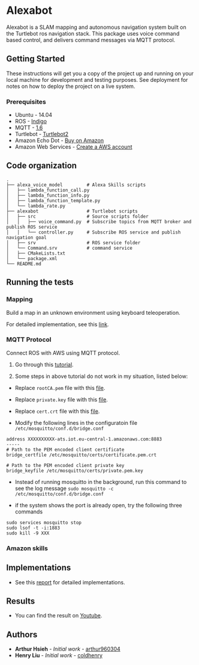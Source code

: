# Alexabot

Alexabot is a SLAM mapping and autonomous navigation system built on the Turtlebot ros navigation stack. This package uses voice command based control, and delivers command messages via MQTT protocol.

## Getting Started

These instructions will get you a copy of the project up and running on your local machine for development and testing purposes. See deployment for notes on how to deploy the project on a live system.

### Prerequisites

* Ubuntu - 14.04
* ROS - [Indigo](http://wiki.ros.org/indigo)
* MQTT - [1.6](https://mosquitto.org/download/)
* Turtlebot - [Turtlebot2](https://www.turtlebot.com/turtlebot2/)
* Amazon Echo Dot - [Buy on Amazon](https://www.amazon.com/Echo-Dot/dp/B07FZ8S74R)
* Amazon Web Services - [Create a AWS account](https://aws.amazon.com/)


## Code organization

    .
    ├── alexa_voice_model         # Alexa Skills scripts
    │   ├── lambda_function_call.py
    │   ├── lambda_function_info.py
    │   ├── lambda_function_template.py
    │   └── lambda_rate.py
    ├── alexabot                  # Turtlebot scripts
    │   ├── src                   # Source scripts folder
    │   │   ├── voice_command.py  # Subscribe topics from MQTT broker and publish ROS service
    │   │   └── controller.py     # Subscribe ROS service and publish navigation goal
    │   ├── srv                   # ROS service folder
    │   └── Command.srv           # command service
    │   ├── CMakeLists.txt
    │   └── package.xml
    └── README.md

## Running the tests

### Mapping
Build a map in an unknown environment using keyboard teleoperation.

For detailed implementation, see this [link](http://edu.gaitech.hk/turtlebot/create-map-kenict.html).

### MQTT Protocol
Connect ROS with AWS using MQTT protocol.

1. Go through this [tutorial](https://aws.amazon.com/tw/blogs/iot/how-to-bridge-mosquitto-mqtt-broker-to-aws-iot/?fbclid=IwAR0JU9mTSQ0NK70NBHrmnJj0uvuTxwqqM1_K0rjpRAIczNOu5rWWAC2U2pg).

2. Some steps in above tutorial do not work in my situation, listed below:

* Replace `rootCA.pem` file with this [file](https://drive.google.com/open?id=1FhxFStaisveLkaAEWc8zXtjk6mqXiK_d).

* Replace `private.key` file with this [file](https://drive.google.com/open?id=1FdAdPanrGvpq6I5fc5N7RrJMfU8WP9pA).

* Replace `cert.crt` file with this [file](https://drive.google.com/open?id=1FhtGtgndtec-t8WMwhV4CpgElCcHuRJF).

* Modify the following lines in the configuratoin file `/etc/mosquitto/conf.d/bridge.conf`
```
address XXXXXXXXXX-ats.iot.eu-central-1.amazonaws.com:8883
-----
# Path to the PEM encoded client certificate
bridge_certfile /etc/mosquitto/certs/certificate.pem.crt

# Path to the PEM encoded client private key
bridge_keyfile /etc/mosquitto/certs/private.pem.key
```

* Instead of running mosquitto in the background, run this command to see the log message
`sudo mosquitto -c /etc/mosquitto/conf.d/bridge.conf`

* if the system shows the port is already open, try the following three commands
```
sudo services mosquitto stop
sudo lsof -t -i:1883
sudo kill -9 XXX
```

### Amazon skills



## Implementations

* See this [report](https://github.com/arthur960304/face-recognition-using-pca/blob/master/implementation.pdf) for detailed implementations.

## Results

* You can find the result on [Youtube](https://www.youtube.com).


## Authors

* **Arthur Hsieh** - *Initial work* - [arthur960304](https://github.com/arthur960304)
* **Henry Liu** - *Initial work* - [coldhenry](https://github.com/coldhenry)
